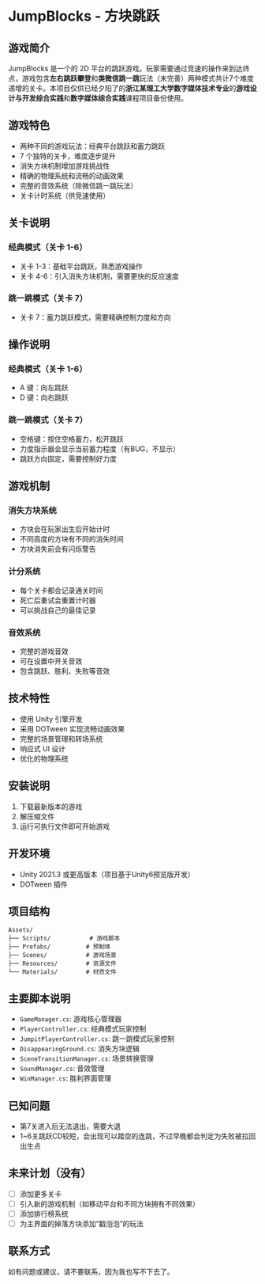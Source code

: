 # JumpBlocks - 方块跳跃

## 游戏简介

JumpBlocks 是一个的 2D 平台的跳跃游戏。玩家需要通过竞速的操作来到达终点，游戏包含**左右跳跃攀登**和**类微信跳一跳**玩法（未完善）两种模式共计7个难度递增的关卡。本项目仅供已经夕阳了的**浙江某理工大学数字媒体技术专业**的**游戏设计与开发综合实践**和**数字媒体综合实践**课程项目备份使用。

## 游戏特色

- 两种不同的游戏玩法：经典平台跳跃和蓄力跳跃
- 7 个独特的关卡，难度逐步提升
- 消失方块机制增加游戏挑战性
- 精确的物理系统和流畅的动画效果
- 完整的音效系统（除微信跳一跳玩法）
- 关卡计时系统（供竞速使用）

## 关卡说明

### 经典模式（关卡 1-6）

- 关卡 1-3：基础平台跳跃，熟悉游戏操作
- 关卡 4-6：引入消失方块机制，需要更快的反应速度

### 跳一跳模式（关卡 7）

- 关卡 7：蓄力跳跃模式，需要精确控制力度和方向

## 操作说明

### 经典模式（关卡 1-6）

- A 键：向左跳跃
- D 键：向右跳跃

### 跳一跳模式（关卡 7）

- 空格键：按住空格蓄力，松开跳跃
- 力度指示器会显示当前蓄力程度（有BUG，不显示）
- 跳跃方向固定，需要控制好力度

## 游戏机制

### 消失方块系统

- 方块会在玩家出生后开始计时
- 不同高度的方块有不同的消失时间
- 方块消失前会有闪烁警告

### 计分系统

- 每个关卡都会记录通关时间
- 死亡后重试会重置计时器
- 可以挑战自己的最佳记录

### 音效系统

- 完整的游戏音效
- 可在设置中开关音效
- 包含跳跃、胜利、失败等音效

## 技术特性

- 使用 Unity 引擎开发
- 采用 DOTween 实现流畅动画效果
- 完整的场景管理和转场系统
- 响应式 UI 设计
- 优化的物理系统

## 安装说明

1. 下载最新版本的游戏
2. 解压缩文件
3. 运行可执行文件即可开始游戏

## 开发环境

- Unity 2021.3 或更高版本（项目基于Unity6预览版开发）
- DOTween 插件

## 项目结构

```
Assets/
├── Scripts/           # 游戏脚本
├── Prefabs/          # 预制体
├── Scenes/           # 游戏场景
├── Resources/        # 资源文件
└── Materials/        # 材质文件
```

## 主要脚本说明

- `GameManager.cs`: 游戏核心管理器
- `PlayerController.cs`: 经典模式玩家控制
- `JumpitPlayerController.cs`: 跳一跳模式玩家控制
- `DisappearingGround.cs`: 消失方块逻辑
- `SceneTransitionManager.cs`: 场景转换管理
- `SoundManager.cs`: 音效管理
- `WinManager.cs`: 胜利界面管理

## 已知问题

- 第7关进入后无法退出，需要大退
- 1~6关跳跃CD较短，会出现可以踏空的连跳，不过早晚都会判定为失败被拉回出生点

## 未来计划（没有）

- [ ] 添加更多关卡
- [ ] 引入新的游戏机制（如移动平台和不同方块拥有不同效果）
- [ ] 添加排行榜系统
- [ ] 为主界面的掉落方块添加“戳泡泡”的玩法

## 联系方式

如有问题或建议，请不要联系，因为我也写不下去了。
